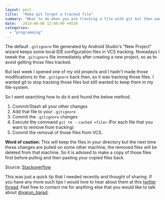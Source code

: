 ```yaml
---
layout: post
title:  "Make git forget a tracked file"
summary: "What to do when you are tracking a file with git but then want to remove it from VCS while keeping it in your file system."
date:   2019-06-06 12:00:00 +0530
categories:
  - "programming"
---
```


The default `.gitignore` file generated by Android Studio's "New Project" wizard keeps some local IDE configuration files in VCS tracking. Nowadays I tweak the `.gitignore` file immediately after creating a new project, so as to avoid getting those files tracked.

But last week I opened one of my old projects and I hadn't made those modifications to the `.gitignore` back then, so it was tracking those files. I wanted git to stop tracking those files but still wanted to keep them in my file-system.

So I went searching how to do it and found the below method.

1. Commit/Stash all your other changes
2. Add that file to your `.gitignore`
3. Commit the `.gitignore` changes
4. Execute the command `git rm --cached <file>` (For each file that you want to remove from tracking)
5. Commit the removal of those files from VCS.

__Word of caution:__ This will keep the files in your directory but the next time these changes are pulled on some other machine, the removed files will be deleted from that machine. So it is advised to make a copy of those files first before pulling and then pasting your copied files back.

Source: [Stackoverflow](https://stackoverflow.com/a/1274447)

This was just a quick tip that I needed recently and thought of sharing. If you have any more such tips I would love to hear about them at this [twitter thread][twitter-thread-article]. Feel free to contact me for anything else that you would like to talk about [@varun_barad][varun-twitter].

[twitter-thread-article]: https://twitter.com/varun_barad/status/1136608795973603332
[varun-twitter]: https://twitter.com/varun_barad
